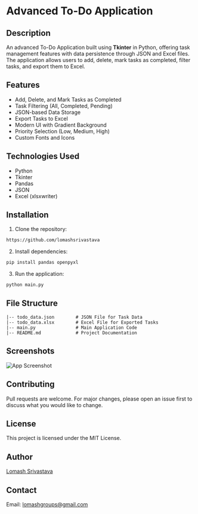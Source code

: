 # Advanced To-Do Application

## Description
An advanced To-Do Application built using **Tkinter** in Python, offering task management features with data persistence through JSON and Excel files. The application allows users to add, delete, mark tasks as completed, filter tasks, and export them to Excel.

## Features
- Add, Delete, and Mark Tasks as Completed
- Task Filtering (All, Completed, Pending)
- JSON-based Data Storage
- Export Tasks to Excel
- Modern UI with Gradient Background
- Priority Selection (Low, Medium, High)
- Custom Fonts and Icons

## Technologies Used
- Python
- Tkinter
- Pandas
- JSON
- Excel (xlsxwriter)

## Installation
1. Clone the repository:
```bash
https://github.com/lomashsrivastava
```

2. Install dependencies:
```bash
pip install pandas openpyxl
```

3. Run the application:
```bash
python main.py
```

## File Structure
```
|-- todo_data.json        # JSON File for Task Data
|-- todo_data.xlsx        # Excel File for Exported Tasks
|-- main.py               # Main Application Code
|-- README.md             # Project Documentation
```

## Screenshots
![App Screenshot](screenshot.png)

## Contributing
Pull requests are welcome. For major changes, please open an issue first to discuss what you would like to change.

## License
This project is licensed under the MIT License.

## Author
[Lomash Srivastava](https://github.com/lomashsrivastava)

## Contact
Email: lomashgroups@gmail.com
